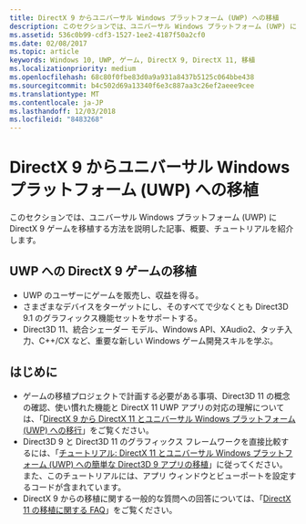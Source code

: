```yaml
---
title: DirectX 9 からユニバーサル Windows プラットフォーム (UWP) への移植
description: このセクションでは、ユニバーサル Windows プラットフォーム (UWP) に DirectX 9 ゲームを移植する方法を説明した記事、概要、チュートリアルを紹介します。
ms.assetid: 536c0b99-cdf3-1527-1ee2-4187f50a2cf0
ms.date: 02/08/2017
ms.topic: article
keywords: Windows 10, UWP, ゲーム, DirectX 9, DirectX 11, 移植
ms.localizationpriority: medium
ms.openlocfilehash: 68c80f0fbe83d0a9a931a8437b5125c064bbe438
ms.sourcegitcommit: b4c502d69a13340f6e3c887aa3c26ef2aeee9cee
ms.translationtype: MT
ms.contentlocale: ja-JP
ms.lasthandoff: 12/03/2018
ms.locfileid: "8483268"
---
```

# <a name="port-from-directx-9-to-universal-windows-platform-uwp"></a>DirectX 9 からユニバーサル Windows プラットフォーム (UWP) への移植



このセクションでは、ユニバーサル Windows プラットフォーム (UWP) に DirectX 9 ゲームを移植する方法を説明した記事、概要、チュートリアルを紹介します。

##  <a name="port-your-directx-9-game-to-uwp"></a>UWP への DirectX 9 ゲームの移植


-   UWP のユーザーにゲームを販売し、収益を得る。
-   さまざまなデバイスをターゲットにし、そのすべてで少なくとも Direct3D 9.1 のグラフィックス機能セットをサポートする。
-   Direct3D 11、統合シェーダー モデル、Windows API、XAudio2、タッチ入力、C++/CX など、重要な新しい Windows ゲーム開発スキルを学ぶ。

## <a name="where-do-i-start"></a>はじめに


-   ゲームの移植プロジェクトで計画する必要がある事項、Direct3D 11 の概念の確認、使い慣れた機能と DirectX 11 UWP アプリの対応の理解については、「[DirectX 9 から DirectX 11 とユニバーサル Windows プラットフォーム (UWP) への移行](porting-considerations.md)」をご覧ください。
-   Direct3D 9 と Direct3D 11 のグラフィックス フレームワークを直接比較するには、「[チュートリアル: DirectX 11 とユニバーサル Windows プラットフォーム (UWP) への簡単な Direct3D 9 アプリの移植](walkthrough--simple-port-from-direct3d-9-to-11-1.md)」に従ってください。 また、このチュートリアルには、アプリ ウィンドウとビューポートを設定するコードが含まれています。
-   DirectX 9 からの移植に関する一般的な質問への回答については、「[DirectX 11 の移植に関する FAQ](directx-porting-faq.md)」をご覧ください。

 

 




